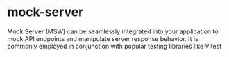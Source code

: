 # mock-server

Mock Server (MSW) can be seamlessly integrated into your application to mock API endpoints and manipulate server response behavior. It is commonly employed in conjunction with popular testing libraries like Vitest
